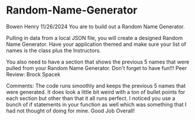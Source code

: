 # Random-Name-Generator
Bowen Henry
11/26/2024
You are to build out a Random Name Generator.

Pulling in data from a local JSON file, you will create a designed Random Name Generator.
Have your application themed and make sure your list of names is the class plus the Instructors.

You also need to have a section that shows the previous 5 names that were pulled from your Random Name Generator.
Don't forget to have fun!!!
Peer Review: Brock Spacek

Comments: The code runs smoothly and keeps the previous 5 names that were generated. It does look a little bit weird with a ton of bullet points for each section but other than that it all runs perfect. I noticed you use a bunch of if statements in your function as well which was something that I had not thought of doing for mine. Good Job Overall!
